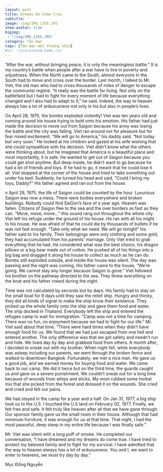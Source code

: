 ```yaml
---
layout: post
title: Dreams Do Come True
subtitle: 
image: /img/IMG_1355.JPG
show-avatar: true
bigimg:
 - "/img/IMG_1355.JPG"
category: Tản mạn
tags: [Tản mạn một thoáng nhìn]
#ss: '/css/extend-home.css'
---
```

“After the war, without bringing peace, it is only the meaningless battle.” It is my country’s battle when people after a war have to live in poverty and unjustness. When the North came to the South, almost everyone in the South had to move and cross over the border. Last month, I talked to Mr. Viet, the old man who had to cross thousands of miles of danger to escape the communist regime. “It really was the battle for living. Not only on the battlefield but I had to fight for every moment of life because everything changed and I also had to adapt to it,” he said. Indeed, the way to heaven always has a lot of arduousness not only in his but also in people’s lives.

On April 28, 1975, the bombs exploded violently! Viet was ten years old and running around his house trying to hold onto his emotion. His father had just made the decision to move out from Saigon because his army was losing the battle and the city was falling. Viet ran around not for pleasure but for fear mixed excitement. “We will go to America,” his daddy said. “Not today but very soon.” He looked at his children and gazed at his wife wishing that she could sympathize with his decision. Viet didn’t know what the others were thinking about, but he imagined that America is a beautiful place and most importantly, it is safe. He wanted to get out of Saigon because you could get shot anytime. But deep inside, he didn’t want to go because he had a lot of friends and toys. If he had to go, it meant that he could lose it all. Viet stopped at the corner of the house and tried to take something out under his bed. Suddenly, he turned his head and said, “Could I bring my toys, Daddy?” His father agreed and ran out from the house.

n April 29, 1975, the life of Saigon could be counted by the hour. Luxurious Saigon was now a mess. There were bodies everywhere and broken buildings. Nobody could find SaiGon’s face of a year ago. Heaven was fallen. Citizens of Saigon flee to the sea and the over borders as fast as they can. “Move, move, move…” this sound rang out throughout the whole city. Viet left his refuge under the ground of his house. He ran with all his might to his house. He was afraid of that he could die by thousands of bullets if he was not fast enough. “Take only what we need. We will go tonight” his father said to his family. Their belongings were only clothing and some gold, they had accumulated from his parents’ marriage. Only Viet tried to grab everything that he had. He considered what was the best choice, his dragon pillows or a big bear made out of cotton. He pushed all of his things into a big bag and dragged it along his house to collect as much as he can do. Bombs still exploded outside, and inside the house was silent. The day was passing and the night was coming. His father came to the house, “We’re going. We cannot stay any longer because Saigon is gone.” Viet followed his brother on the pathway directed to the sea. They threw everything on the boat and his father rowed during the night.

Time was not calculated by seconds but by days. His family had to stay on the small boat for 9 days until they saw the relief ship. Hungry and thirsty, they did all kinds of signal to make the ship know their existence. They picked up the whole family onto the ship and gave them food and water. The ship docked in Thailand. Everybody left the ship and entered the refugee camp to wait for immigration. “Camp was not a time for camping. There was no fun, no enjoyment because we had to fight for our life.” Mr. Viet said about that time. “There were hard times when they didn’t have enough food for us. We found that we had just escaped from one hell and entered another. The only difference was that we got safety and needn’t run and hide. We lived day by day and grabbed food from others. A month after, I decided to sneak out with my brother. When night fell, while everybody was asleep including our parents, we went through the broken fence and walked to downtown Bangkok. Fortunately, we met a nice man. He gave us a good job, and we earned money for buying food and water. We came back to our camp. We did it twice but on the third time, the guards caught us and gave us a severe punishment. We couldn’t sneak out for a long time because of wounds from whips and sticks. My mom rubbed some herbal mix that she picked from the forest and dressed it on the wounds. She cried and cried and felt our pains.

We had stayed in the camp for a year and a half. On Jan 31, 1977, a big ship took us to the U.S. I touched the U.S land on February 02, 1977. Finally, we felt free and safe. It felt truly like heaven after all that we have gone through. Our sponsor family gave us the small room in their house. Although that had minimum furniture, it was enough for us at that time. That night, I had the most peaceful, deep sleep in my entire life because I was finally safe.”

Mr. Viet was silent with a long puff of smoke. He completed our conversation, “I have dreamed and my dreams do come true. I have tried to protect my beloved family and to fight for my survival. I have admitted that the way to heaven always has a lot of arduousness. You and I, we want to enter to heavens, we must try day by day.”

Mục Đồng Nguyễn